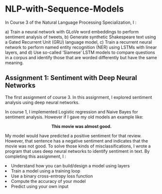 # NLP-with-Sequence-Models

In Course 3 of the Natural Language Processing Specialization, I :

a) Train a neural network with GLoVe word embeddings to perform sentiment analysis of tweets,
b) Generate synthetic Shakespeare text using a Gated Recurrent Unit (GRU) language model,
c) Train a recurrent neural network to perform named entity recognition (NER) using LSTMs with linear layers, and 
d) Use so-called ‘Siamese’ LSTM models to compare questions in a corpus and identify those that are worded differently but have the same meaning.


## Assignment 1: Sentiment with Deep Neural Networks
The first assignment of course 3. In this assignment, I explored sentiment analysis using deep neural networks.

In course 1, I implemented Logistic regression and Naive Bayes for sentiment analysis. However if I gave my old models an example like: <br>

<p align='center'>
<b>This movie was almost good. </b> <br>
</p>

My model would have predicted a positive sentiment for that review. However, that sentence has a negative sentiment and indicates that the movie was not good. To solve those kinds of misclassifications, I wrote a program that uses deep neural networks to identify sentiment in text. By completing this assignment, I :

<li>Understand how you can build/design a model using layers</li>
<li>Train a model using a training loop</li>
<li>Use a binary cross-entropy loss function</li>
<li>Compute the accuracy of your model</li>
<li>Predict using your own input</li>

